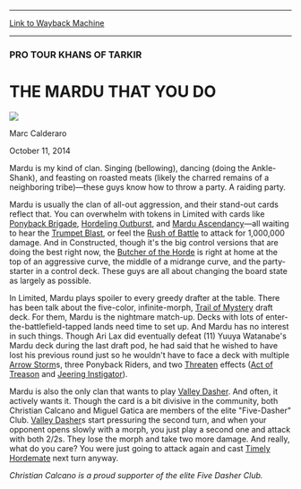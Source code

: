 
---
[Link to Wayback Machine](https://web.archive.org/web/20141014102252/http://magic.wizards.com/en/events/coverage/ptktk/mardu-you-do-2014-10-11)

[_metadata_:description]:- "Mardu is my kind of clan. Singing (bellowing), dancing (doing the Ankle-Shank), and feasting on roasted meats (likely the charred remains of a neighboring tribe)—these guys know how to throw a party. A raiding party."
[_metadata_:generator]:- "Drupal 7 (http://drupal.org)"
[_metadata_:node]:- "286876"
[_metadata_:publish_date]:- "2014-10-11"
[_metadata_:source]:- "div-main"
[_metadata_:title]:- "THE MARDU THAT YOU DO"
[_metadata_:wayback_capture_timestamp]:- "2014-10-14 10:22:52"
[_metadata_:wayback_raw_url]:- "https://web.archive.org/web/20141014102252id_/http://magic.wizards.com/en/events/coverage/ptktk/mardu-you-do-2014-10-11"
[_metadata_:wayback_url]:- "http://magic.wizards.com/en/events/coverage/ptktk/mardu-you-do-2014-10-11"
---





### PRO TOUR KHANS OF TARKIR


THE MARDU THAT YOU DO
=====================



![](https://media.magic.wizards.com/styles/auth_small/public/images/person/calderaro.jpg)

Marc Calderaro




October 11, 2014
 










Mardu is my kind of clan. Singing (bellowing), dancing (doing the Ankle-Shank), and feasting on roasted meats (likely the charred remains of a neighboring tribe)—these guys know how to throw a party. A raiding party.



 Mardu is usually the clan of all-out aggression, and their stand-out cards reflect that. You can overwhelm with tokens in Limited with cards like [Ponyback Brigade](http://gatherer.wizards.com/Pages/Card/Details.aspx?name=Ponyback+Brigade), [Hordeling Outburst](http://gatherer.wizards.com/Pages/Card/Details.aspx?name=Hordeling+Outburst), and [Mardu Ascendancy](http://gatherer.wizards.com/Pages/Card/Details.aspx?name=Mardu+Ascendancy)—all waiting to hear the [Trumpet Blast](http://gatherer.wizards.com/Pages/Card/Details.aspx?name=Trumpet+Blast), or feel the [Rush of Battle](http://gatherer.wizards.com/Pages/Card/Details.aspx?name=Rush+of+Battle) to attack for 1,000,000 damage. And in Constructed, though it's the big control versions that are doing the best right now, the [Butcher of the Horde](http://gatherer.wizards.com/Pages/Card/Details.aspx?name=Butcher+of+the+Horde) is right at home at the top of an aggressive curve, the middle of a midrange curve, and the party-starter in a control deck. These guys are all about changing the board state as largely as possible.




 In Limited, Mardu plays spoiler to every greedy drafter at the table. There has been talk about the five-color, infinite-morph, [Trail of Mystery](http://gatherer.wizards.com/Pages/Card/Details.aspx?name=Trail+of+Mystery) draft deck. For them, Mardu is the nightmare match-up. Decks with lots of enter-the-battlefield-tapped lands need time to set up. And Mardu has no interest in such things. Though Ari Lax did eventually defeat (11) Yuuya Watanabe's Mardu deck during the last draft pod, he had said that he wished to have lost his previous round just so he wouldn't have to face a deck with multiple [Arrow Storm](http://gatherer.wizards.com/Pages/Card/Details.aspx?name=Arrow+Storm)s, three Ponyback Riders, and two [Threaten](http://gatherer.wizards.com/Pages/Card/Details.aspx?name=Threaten) effects ([Act of Treason](http://gatherer.wizards.com/Pages/Card/Details.aspx?name=Act+of+Treason) and [Jeering Instigator](http://gatherer.wizards.com/Pages/Card/Details.aspx?name=Jeering+Instigator)).




 Mardu is also the only clan that wants to play [Valley Dasher](http://gatherer.wizards.com/Pages/Card/Details.aspx?name=Valley+Dasher). And often, it actively wants it. Though the card is a bit divisive in the community, both Christian Calcano and Miguel Gatica are members of the elite "Five-Dasher" Club. [Valley Dasher](http://gatherer.wizards.com/Pages/Card/Details.aspx?name=Valley+Dasher)s start pressuring the second turn, and when your opponent opens slowly with a morph, you just play a second one and attack with both 2/2s. They lose the morph and take two more damage. And really, what do you care? You were just going to attack again and cast [Timely Hordemate](http://gatherer.wizards.com/Pages/Card/Details.aspx?name=Timely+Hordemate) next turn anyway.





*Christian Calcano is a proud supporter of the elite Five Dasher Club.*




  






 
 




  







